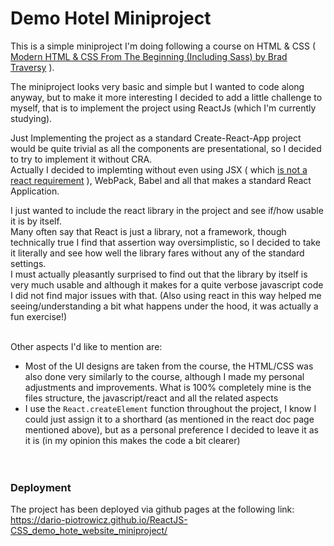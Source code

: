 # Demo Hotel Miniproject

This is a simple miniproject I'm doing following a course on HTML & CSS ( [Modern HTML & CSS From The Beginning (Including Sass) by Brad Traversy](https://www.udemy.com/course/modern-html-css-from-the-beginning/) ).

The miniproject looks very basic and simple but I wanted to code along anyway, but to make it more interesting I decided to add a little challenge to myself, that is to implement the project using ReactJs (which I'm currently studying).

Just Implementing the project as a standard Create-React-App project would be quite trivial as all the components are presentational, so I decided to try to implement it without CRA.\
Actually I decided to implemting without even using JSX ( which [is not a react requirement](https://reactjs.org/docs/react-without-jsx.html) ), WebPack, Babel and all that makes a standard React Application.

I just wanted to include the react library in the project and see if/how usable it is by itself.\
Many often say that React is just a library, not a framework, though technically true I find that assertion way oversimplistic, so I decided to take it literally and see how well the library fares without any of the standard settings.\
I must actually pleasantly surprised to find out that the library by itself is very much usable and although it makes for a quite verbose javascript code I did not find major issues with that. (Also using react in this way helped me seeing/understanding a bit what happens under the hood, it was actually a fun exercise!)

\
Other aspects I'd like to mention are:
 - Most of the UI designs are taken from the course, the HTML/CSS was also done very similarly to the course, although I made my personal adjustments and improvements. What is 100% completely mine is the files structure, the javascript/react and all the related aspects
- I use the `React.createElement` function throughout the project, I know I could just assign it to a shorthard (as mentioned in the react doc page mentioned above), but as a personal preference I decided to leave it as it is (in my opinion this makes the code a bit clearer)
\
\
\
&NewLine;

 ### Deployment
 The project has been deployed via github pages at the following link:\
 https://dario-piotrowicz.github.io/ReactJS-CSS_demo_hote_website_miniproject/
